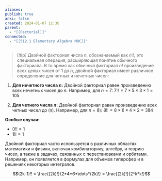 ```yaml
---
aliases: 
publish: true
anki: false
created: 2024-01-07 11:38
parent:
  - "[[Factorial]]"
connected:
  - "[[512.1 Elementary Algebra MOC]]"
---
```


> [!tip] Двойной факториал числа $n$, обозначаемый как $n!!$, 
это специальная операция, расширяющая понятие обычного факториала. В то время как обычный факториал $n!$ произведение всех целых чисел от $1$ до $n$, двойной факториал имеет различное определение для четных и нечетных чисел:

  1. **Для нечетного числа $n$:** Двойной факториал равен произведению всех нечетных чисел до $n$. Например, для $n = 7$:
$7!! = 7 \times 5 \times 3 \times 1 = 105$

2. **Для четного числа $n$:** Двойной факториал равен произведению всех четных чисел до \(n\). Например, для $n = 8$):
$8!! = 8 \times 6 \times 4 \times 2 = 384$

**Особые случаи:**
- $0!! = 1$
- $1!! = 1$

Двойной факториал часто используется в различных областях математики и физики, включая комбинаторику, алгебру, и теорию чисел, а также в задачах, связанных с перестановками и орбитами. Например, он появляется в формулах для объемов гиперсфер и в решениях некоторых интегралов.

$$(2k-1)!! = \frac{(2k)!}{2*4*6*\dots*(2k)!} = \frac{(2k)!}{2^k*k!}$$











